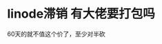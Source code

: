 # linode滞销 有大佬要打包吗


60天的就不值这个价了，至少对半砍 <img src="static/image/smiley/default/lol.gif" smilieid="12" border="0" alt="" /><img src="static/image/smiley/default/lol.gif" smilieid="12" border="0" alt="" />

